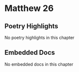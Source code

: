 # Matthew 26

## Poetry Highlights

No poetry highlights in this chapter

## Embedded Docs

No embedded docs in this chapter

